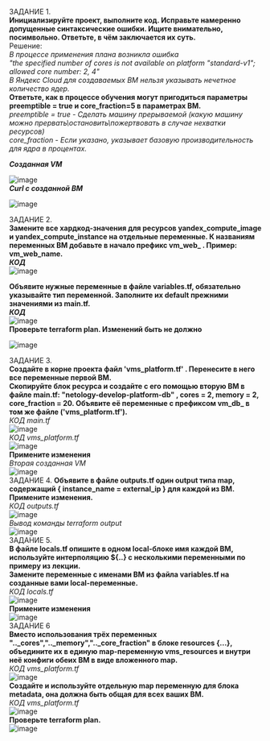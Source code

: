 ЗАДАНИЕ 1. <br/>
**Инициализируйте проект, выполните код. Исправьте намеренно допущенные синтаксические ошибки. Ищите внимательно, посимвольно. Ответьте, в чём заключается их суть.** <br/>
Решение: <br/>
 _В процессе применения плана возникла ошибка  
   "the specified number of cores is not available on platform "standard-v1"; allowed core number: 2, 4"  
  В Яндекс Cloud для создаваемых ВМ нельзя указывать нечетное количество ядер._ <br/>
  **Ответьте, как в процессе обучения могут пригодиться параметры preemptible = true и core_fraction=5 в параметрах ВМ.** <br/>
  _preemptible = true - Сделать машину прерываемой (какую машину можно прервать\остановить\пожертвовать в случае нехватки ресурсов)  
 core_fraction - Если указано, указывает базовую производительность для ядра в процентах._ <br/>
  
 **_Созданная VM_** <br/>
    
   ![image](https://github.com/Plakhoff/devops-netology/assets/110332753/1d1cd7ad-9e74-4eae-b9f8-37633a018f82) <br/>
    **_Curl с созданной ВМ_** <br/>
    
  ![image](https://github.com/Plakhoff/devops-netology/assets/110332753/971fb455-d3a0-4b2c-940b-22ded06fd528) <br/>


ЗАДАНИЕ 2. <br/>
**Замените все хардкод-значения для ресурсов yandex_compute_image и yandex_compute_instance на отдельные переменные. К названиям переменных ВМ добавьте в начало префикс vm_web_ . Пример: vm_web_name.** <br/> 
_**КОД**_ <br/>
![image](https://github.com/Plakhoff/devops-netology/assets/110332753/d24b1384-f5d2-4a0a-a9db-c861fb1b02f0) <br/>

 **Объявите нужные переменные в файле variables.tf, обязательно указывайте тип переменной. Заполните их default прежними значениями из main.tf.** <br/>
 _**КОД**_ <br/>
 ![image](https://github.com/Plakhoff/devops-netology/assets/110332753/4222f572-70f7-430e-85b6-dd93dae226f7) <br/>
 **Проверьте terraform plan. Изменений быть не должно** <br/>
 
 ![image](https://github.com/Plakhoff/devops-netology/assets/110332753/862701ed-ca31-4743-8a5a-6b44e2aa7c54) <br/>

ЗАДАНИЕ 3. <br/>
**Создайте в корне проекта файл 'vms_platform.tf' . Перенесите в него все переменные первой ВМ.** <br/>
**Скопируйте блок ресурса и создайте с его помощью вторую ВМ в файле main.tf: "netology-develop-platform-db" , cores  = 2, memory = 2, core_fraction = 20. Объявите её переменные с префиксом vm_db_ в том же файле ('vms_platform.tf').** <br/>
   _КОД main.tf_ <br/>
   ![image](https://github.com/Plakhoff/devops-netology/assets/110332753/c6659e8c-76b8-4e25-9d24-67291491cb3f) <br/>
   _КОД vms_platform.tf_ <br/>
    ![image](https://github.com/Plakhoff/devops-netology/assets/110332753/996e5196-ae42-4dee-9e85-3865ef57c503) <br/>
 **Примените изменения** <br/>
 _Вторая созданная VM_ <br/>
 ![image](https://github.com/Plakhoff/devops-netology/assets/110332753/463c0a75-f2bd-4992-b716-8d8a79e8f90a) <br/>
 ЗАДАНИЕ 4.
 **Объявите в файле outputs.tf один output типа map, содержащий { instance_name = external_ip } для каждой из ВМ.** <br/>
 **Примените изменения.** <br/>
 _КОД outputs.tf_ <br/>
 ![image](https://github.com/Plakhoff/devops-netology/assets/110332753/5b583700-3744-470a-8bd6-e1fa79764e99) <br/>
_Вывод команды terraform output_ <br/>
![image](https://github.com/Plakhoff/devops-netology/assets/110332753/003a7dfa-f6cc-4751-8ee1-968da5ac2e0f) <br/>
ЗАДАНИЕ 5. <br/>
**В файле locals.tf опишите в одном local-блоке имя каждой ВМ, используйте интерполяцию ${..} с несколькими переменными по примеру из лекции.** <br/>
**Замените переменные с именами ВМ из файла variables.tf на созданные вами local-переменные.** <br/>
_КОД locals.tf_ <br/>
![image](https://github.com/Plakhoff/devops-netology/assets/110332753/f808df2d-9c21-4a8f-913a-f2d5abc03cb9) <br/>
**Примените изменения** <br/>
![image](https://github.com/Plakhoff/devops-netology/assets/110332753/526d6973-262d-4f52-be5f-39bb24662265) <br/>
ЗАДАНИЕ 6 <br/>
**Вместо использования трёх переменных ".._cores",".._memory",".._core_fraction" в блоке resources {...}, объедините их в единую map-переменную vms_resources и внутри неё конфиги обеих ВМ в виде вложенного map.** <br/>
_КОД vms_platform.tf_ <br/>
![image](https://github.com/Plakhoff/devops-netology/assets/110332753/5653c535-b498-41ff-b17b-cc062d3e4f39) <br/>
**Создайте и используйте отдельную map переменную для блока metadata, она должна быть общая для всех ваших ВМ.** <br/>
_КОД vms_platform.tf_ <br/>
![image](https://github.com/Plakhoff/devops-netology/assets/110332753/0ca176df-9a8e-4025-93db-203e4ff36ff3) <br/>
**Проверьте terraform plan.** <br/>
 ![image](https://github.com/Plakhoff/devops-netology/assets/110332753/6cfe557f-bf7d-4769-bd94-ddfef0f76f0c) <br/>
   






  


